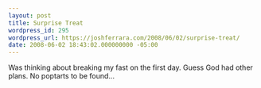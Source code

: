 ```yaml
---
layout: post
title: Surprise Treat
wordpress_id: 295
wordpress_url: https://joshferrara.com/2008/06/02/surprise-treat/
date: 2008-06-02 18:43:02.000000000 -05:00
---
```

<!--Mime Type of File is image/jpeg --><div class="postie-image-div"><a href="https://joshferrara.com/wp-photos/20080602-194302-1.jpg"><img src="https://joshferrara.com/wp-photos/thumb.20080602-194302-1.jpg" alt="" style="3px;" class="postie-image" /></a></div> Was thinking about breaking my fast on the first day. Guess God had other plans. No poptarts to be found...
